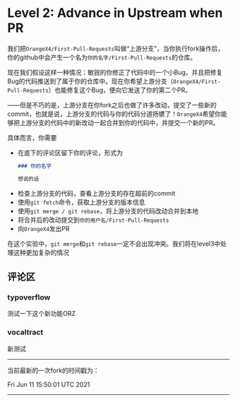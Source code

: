 # Level 2: Advance in Upstream when PR

我们把`OrangeX4/First-Pull-Requests`叫做“上游分支”，当你执行fork操作后，你的github中会产生一个名为`你的名字/First-Pull-Requests`的仓库。

现在我们假设这样一种情况：敏锐的你修正了代码中的一个小Bug，并且把修复Bug的代码推送到了属于你的仓库中。现在你希望上游分支（`OrangeX4/First-Pull-Requests`）也能修复这个Bug，便向它发送了你的第二个PR。

——但是不巧的是，上游分支在你fork之后也做了许多改动，提交了一些新的commit，也就是说，上游分支的代码与你的代码分道扬镳了！`OrangeX4`希望你能够把上游分支的代码中的新改动一起合并到你的代码中，并提交一个新的PR。

具体而言，你需要
+ 在底下的评论区留下你的评论，形式为
  ```markdown
  ### 你的名字
  
  想说的话
  ```
+ 检查上游分支的代码，查看上游分支的存在超前的commit
+ 使用`git fetch`命令，获取上游分支的版本信息
+ 使用`git merge / git rebase`，将上游分支的代码改动合并到本地
+ 将合并后的改动提交到`你的用户名/First-Pull-Requests`
+ 向`OrangeX4`发出PR

在这个实验中，`git merge`和`git rebase`一定不会出现冲突。我们将在level3中处理这种更加复杂的情况

## 评论区

### typoverflow

测试一下这个新功能ORZ

### vocaltract

新测试

<!-- 在上面的评论区留言，不要修改下面的代码 -->

---
当前最新的一次fork的时间戳为：
<!-- BEGIN:TAG -->
Fri Jun 11 15:50:01 UTC 2021
<!-- END:TAG -->
---
